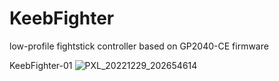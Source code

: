 # KeebFighter
low-profile fightstick controller based on GP2040-CE firmware

KeebFighter-01
![PXL_20221229_202654614](https://user-images.githubusercontent.com/121415179/210020608-e335d6a4-7f97-49a5-b9d3-f25bb679e5f9.jpg)
